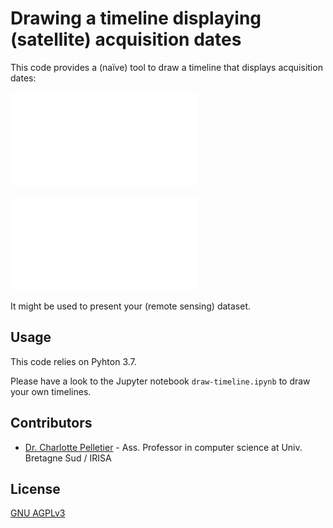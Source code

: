 # Drawing a timeline displaying (satellite) acquisition dates


This code provides a (naïve) tool to draw a timeline that displays acquisition dates:

![example1](fig/example1.pdf)

![example2](fig/example2.pdf)

It might be used to present your (remote sensing) dataset.

## Usage
This code relies on Pyhton 3.7.

Please have a look to the Jupyter notebook `draw-timeline.ipynb` to draw your own timelines.

## Contributors
 - [Dr. Charlotte Pelletier](https://sites.google.com/site/charpelletier) - Ass. Professor in computer science at Univ. Bretagne Sud / IRISA
 
## License
[GNU AGPLv3](https://choosealicense.com/licenses/agpl-3.0/)
